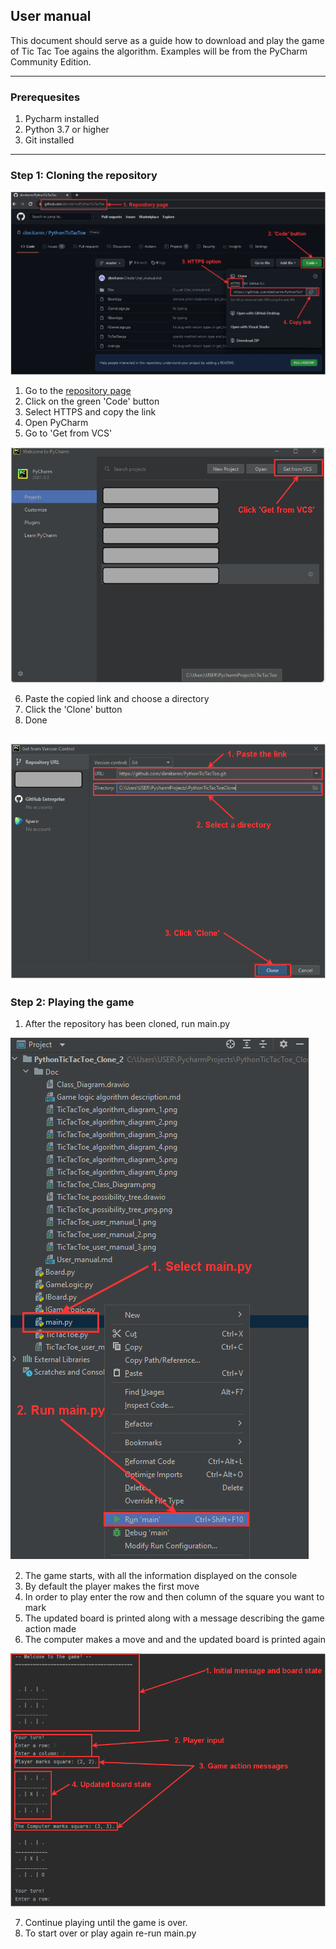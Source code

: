 ## User manual

This document should serve as a guide how to download and play the game of
Tic Tac Toe agains the algorithm. Examples will be from the PyCharm Community
Edition.

---
### Prerequesites

1. Pycharm installed
2. Python 3.7 or higher
3. Git installed

---
### Step 1: Cloning the repository

![picture guide](https://github.com/dimitarnn/PythonTicTacToe/blob/master/Doc/TicTacToe_user_manual_1.png)

1. Go to the [repository page](https://github.com/dimitarnn/PythonTicTacToe)
2. Click on the green 'Code' button
3. Select HTTPS and copy the link
4. Open PyCharm
5. Go to 'Get from VCS'

![picture guide](https://github.com/dimitarnn/PythonTicTacToe/blob/master/Doc/TicTacToe_user_manual_2.png)

6. Paste the copied link and choose a directory
7. Click the 'Clone' button
8. Done

![picture_guide](https://github.com/dimitarnn/PythonTicTacToe/blob/master/Doc/TicTacToe_user_manual_3.png)
---

### Step 2: Playing the game

1. After the repository has been cloned, run main.py

![picture guide](https://github.com/dimitarnn/PythonTicTacToe/blob/master/Doc/TicTacToe_user_manual_4.png)

2. The game starts, with all the information displayed
on the console
3. By default the player makes the first move
4. In order to play enter the row and then column of the square
you want to mark
5. The updated board is printed along with a message describing the game
action made
6. The computer makes a move and and the updated board is printed again

![picture guide](https://github.com/dimitarnn/PythonTicTacToe/blob/master/Doc/TicTacToe_user_manual_5.png)

7. Continue playing until the game is over.
8. To start over or play again re-run main.py
